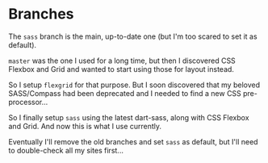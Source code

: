 # Branches
The `sass` branch is the main, up-to-date one (but I'm too scared to set it as default).

`master` was the one I used for a long time, but then I discovered CSS Flexbox and Grid and wanted to start using those for layout instead.

So I setup `flexgrid` for that purpose. But I soon discovered that my beloved SASS/Compass had been deprecated and I needed to find a new CSS pre-processor...

So I finally setup `sass` using the latest dart-sass, along with CSS Flexbox and Grid. And now this is what I use currently.

Eventually I'll remove the old branches and set `sass` as default, but I'll need to double-check all my sites first...

